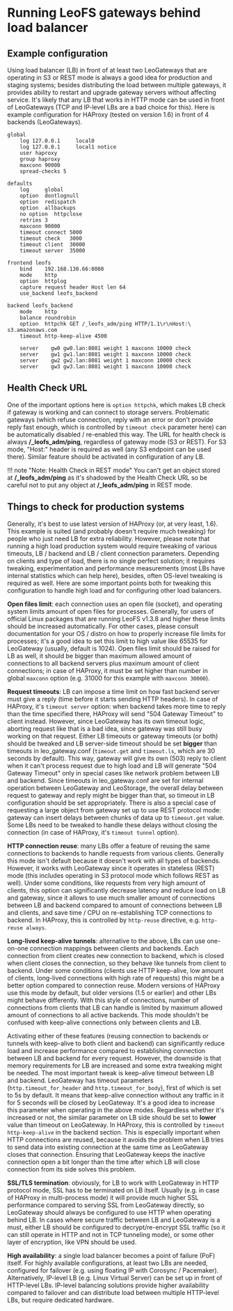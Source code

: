 # Running LeoFS gateways behind load balancer

## Example configuration

Using load balancer (LB) in front of at least two LeoGateways that are operating in S3 or REST mode is always a good idea for production and staging systems; besides distributing the load between multiple gateways, it provides ability to restart and upgrade gateway servers without affecting service. It's likely that any LB that works in HTTP mode can be used in front of LeoGateways (TCP and IP-level LBs are a bad choice for this). Here is example configuration for HAProxy (tested on version 1.6) in front of 4 backends (LeoGateways).
```
global
    log 127.0.0.1     local0
    log 127.0.0.1     local1 notice
    user haproxy
    group haproxy
    maxconn 90000
    spread-checks 5

defaults
    log     global
    option  dontlognull
    option  redispatch
    option  allbackups
    no option  httpclose
    retries 3
    maxconn 90000
    timeout connect 5000
    timeout check   3000
    timeout client  30000
    timeout server  35000

frontend leofs
    bind    192.168.130.66:8080
    mode    http
    option  httplog
    capture request header Host len 64
    use_backend leofs_backend

backend leofs_backend
    mode    http
    balance roundrobin
    option  httpchk GET /_leofs_adm/ping HTTP/1.1\r\nHost:\ s3.amazonaws.com
    timeout http-keep-alive 4500

    server    gw0 gw0.lan:8081 weight 1 maxconn 10000 check
    server    gw1 gw1.lan:8081 weight 1 maxconn 10000 check
    server    gw2 gw2.lan:8081 weight 1 maxconn 10000 check
    server    gw3 gw3.lan:8081 weight 1 maxconn 10000 check
```

## Health Check URL

One of the important options here is `option httpchk`, which makes LB check if gateway is working and can connect to storage servers. Problematic gateways (which refuse connection, reply with an error or don't provide reply fast enough, which is controlled by `timeout check` parameter here) can be automatically disabled / re-enabled this way. The URL for health check is always **/_leofs_adm/ping**, regardless of gateway mode (S3 or REST). For S3 mode, "Host:" header is required as well (any S3 endpoint can be used there). Similar feature should be activated in configuration of any LB.

!!! note "Note: Health Check in REST mode"
    You can't get an object stored at **/_leofs_adm/ping** as it's shadowed by the Health Check URL so be careful not to put any object at **/_leofs_adm/ping** in REST mode.


## Things to check for production systems

Generally, it's best to use latest version of HAProxy (or, at very least, 1.6). This example is suited (and probably doesn't require much tweaking) for people who just need LB for extra reliability. However, please note that running a high load production system would require tweaking of various timeouts, LB / backend and LB / client connection parameters. Depending on clients and type of load, there is no single perfect solution; it requires tweaking, experimentation and performance measurements (most LBs have internal statistics which can help here), besides, often OS-level tweaking is required as well. Here are some important points both for tweaking this configuration to handle high load and for configuring other load balancers.

**Open files limit**: each connection uses an open file (socket), and operating system limits amount of open files for processes. Generally, for users of official Linux packages that are running LeoFS v1.3.8 and higher these limits should be increased automatically. For other cases, please consult documentation for your OS / distro on how to properly increase file limits for processes; it's a good idea to set this limit to high value like 65535 for LeoGateway (usually, default is 1024). Open files limit should be raised for LB as well, it should be bigger than maximum allowed amount of connections to all backend servers plus maximum amount of client connections; in case of HAProxy, it must be set higher than number in global `maxconn` option (e.g. 31000 for this example with `maxconn 30000`).

**Request timeouts**: LB can impose a time limit on how fast backend server must give a reply (time before it starts sending HTTP headers). In case of HAProxy, it's `timeout server` option: when backend takes more time to reply than the time specified there, HAProxy will send "504 Gateway Timeout" to client instead. However, since LeoGateway has its own timeout logic, aborting request like that is a bad idea, since gateway was still busy working on that request. Either LB timeouts or gateway timeouts (or both) should be tweaked and LB server-side timeout should be set **bigger** than timeouts in leo_gateway.conf (`timeout.get` and `timeout.ls`, which are 30 seconds by default). This way, gateway will give its own (503) reply to client when it can't process request due to high load and LB will generate "504 Gateway Timeout" only in special cases like network problem between LB and backend. Since timeouts in leo_gateway.conf are set for internal operation between LeoGateway and LeoStorage, the overall delay between request to gateway and reply might be bigger than that, so timeout in LB configuration should be set appropriately. There is also a special case of requesting a large object from gateway set up to use REST protocol mode: gateway can insert delays between chunks of data up to `timeout.get` value. Some LBs need to be tweaked to handle these delays without closing the connection (in case of HAProxy, it's `timeout tunnel` option).

**HTTP connection reuse**: many LBs offer a feature of reusing the same connections to backends to handle requests from various clients. Generally this mode isn't default because it doesn't work with all types of backends. However, it works with LeoGateway since it operates in stateless (REST) mode (this includes operating in S3 protocol mode which follows REST as well). Under some conditions, like requests from very high amount of clients, this option can significantly decrease latency and reduce load on LB and gateway, since it allows to use much smaller amount of connections between LB and backend compared to amount of connections between LB and clients, and save time / CPU on re-establishing TCP connections to backend. In HAProxy, this is controlled by `http-reuse` directive, e.g. `http-reuse always`.

**Long-lived keep-alive tunnels**: alternative to the above, LBs can use one-on-one connection mappings between clients and backends. Each connection from client creates new connection to backend, which is closed when client closes the connection, so they behave like tunnels from client to backend. Under some conditions (clients use HTTP keep-alive, low amount of clients, long-lived connections with high rate of requests) this might be a better option compared to connection reuse. Modern versions of HAProxy use this mode by default, but older versions (1.5 or earlier) and other LBs might behave differently. With this style of connections, number of connections from clients that LB can handle is limited by maximum allowed amount of connections to all active backends. This mode shouldn't be confused with keep-alive connections only between clients and LB.

Activating either of these features (reusing connection to backends or tunnels with keep-alive to both client and backend) can significantly reduce load and increase performance compared to establishing connection between LB and backend for every request. However, the downside is that memory requirements for LB are increased and some extra tweaking might be needed. The most important tweak is keep-alive timeout between LB and backend. LeoGateway has timeout parameters (`http.timeout_for_header` and `http.timeout_for_body`), first of which is set to 5s by default. It means that keep-alive connection without any traffic in it for 5 seconds will be closed by LeoGateway. It's a good idea to increase this parameter when operating in the above modes. Regardless whether it's increased or not, the similar parameter on LB side should be set to **lower** value than timeout on LeoGateway. In HAProxy, this is controlled by `timeout http-keep-alive` in the backend section. This is especially important when HTTP connections are reused, because it avoids the problem when LB tries to send data into existing connection at the same time as LeoGateway closes that connection. Ensuring that LeoGateway keeps the inactive connection open a bit longer than the time after which LB will close connection from its side solves this problem.

**SSL/TLS termination**: obviously, for LB to work with LeoGateway in HTTP protocol mode, SSL has to be terminated on LB itself. Usually (e.g. in case of HAProxy in multi-process mode) it will provide much higher SSL performance compared to serving SSL from LeoGateway directly, so LeoGateway should always be configured to use HTTP when operating behind LB. In cases where secure traffic between LB and LeoGateway is a must, either LB should be configured to decrypt/re-encrypt SSL traffic (so it can still operate in HTTP and not in TCP tunneling mode), or some other layer of encryption, like VPN should be used.

**High availability**: a single load balancer becomes a point of failure (PoF) itself. For highly available configurations, at least two LBs are needed, configured for failover (e.g. using floating IP with Corosync / Pacemaker). Alternatively, IP-level LB (e.g. Linux Virtual Server) can be set up in front of HTTP-level LBs. IP-level balancing solutions provide higher availability compared to failover and can distribute load between multiple HTTP-level LBs, but require dedicated hardware.
